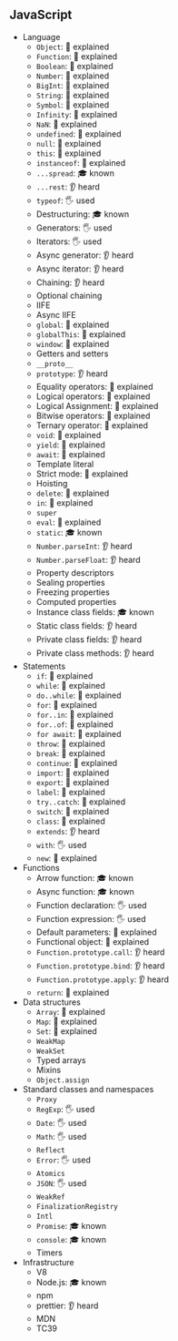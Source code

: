 ## JavaScript

- Language
  - `Object`: 🙋 explained
  - `Function`: 🙋 explained
  - `Boolean`: 🙋 explained
  - `Number`: 🙋 explained
  - `BigInt`: 🙋 explained
  - `String`: 🙋 explained
  - `Symbol`: 🙋 explained
  - `Infinity`: 🙋 explained
  - `NaN`: 🙋 explained
  - `undefined`: 🙋 explained
  - `null`: 🙋 explained
  - `this`: 🙋 explained
  - `instanceof`: 🙋 explained
  - `...spread`: 🎓 known
  - `...rest`: 👂 heard
  - `typeof`: 🖐️ used
  - Destructuring: 🎓 known
  - Generators: 🖐️ used
  - Iterators: 🖐️ used
  - Async generator: 👂 heard
  - Async iterator: 👂 heard
  - Chaining: 👂 heard
  - Optional chaining
  - IIFE
  - Async IIFE
  - `global`: 🙋 explained
  - `globalThis`: 🙋 explained
  - `window`: 🙋 explained
  - Getters and setters
  - `__proto__`
  - `prototype`: 👂 heard
  - Equality operators: 🙋 explained
  - Logical operators: 🙋 explained
  - Logical Assignment: 🙋 explained
  - Bitwise operators: 🙋 explained
  - Ternary operator: 🙋 explained
  - `void`: 🙋 explained
  - `yield`: 🙋 explained
  - `await`: 🙋 explained
  - Template literal
  - Strict mode: 🙋 explained
  - Hoisting
  - `delete`: 🙋 explained
  - `in`: 🙋 explained
  - `super`
  - `eval`: 🙋 explained
  - `static`: 🎓 known
  - `Number.parseInt`: 👂 heard
  - `Number.parseFloat`: 👂 heard
  - Property descriptors
  - Sealing properties
  - Freezing properties
  - Computed properties
  - Instance class fields: 🎓 known
  - Static class fields: 👂 heard
  - Private class fields: 👂 heard
  - Private class methods: 👂 heard
- Statements
  - `if`: 🙋 explained
  - `while`: 🙋 explained
  - `do..while`: 🙋 explained
  - `for`: 🙋 explained
  - `for..in`: 🙋 explained
  - `for..of`: 🙋 explained
  - `for await`: 🙋 explained
  - `throw`: 🙋 explained
  - `break`: 🙋 explained
  - `continue`: 🙋 explained
  - `import`: 🙋 explained
  - `export`: 🙋 explained
  - `label`: 🙋 explained
  - `try..catch`: 🙋 explained
  - `switch`: 🙋 explained
  - `class`: 🙋 explained
  - `extends`: 👂 heard
  - `with`: 🖐️ used
  - `new`: 🙋 explained
- Functions
  - Arrow function: 🎓 known
  - Async function: 🎓 known
  - Function declaration: 🖐️ used
  - Function expression: 🖐️ used
  - Default parameters: 🙋 explained
  - Functional object: 🙋 explained
  - `Function.prototype.call`: 👂 heard
  - `Function.prototype.bind`: 👂 heard
  - `Function.prototype.apply`: 👂 heard
  - `return`: 🙋 explained
- Data structures
  - `Array`: 🙋 explained
  - `Map`: 🙋 explained
  - `Set`: 🙋 explained
  - `WeakMap`
  - `WeakSet`
  - Typed arrays
  - Mixins
  - `Object.assign`
- Standard classes and namespaces
  - `Proxy`
  - `RegExp`: 🖐️ used
  - `Date`: 🖐️ used
  - `Math`: 🖐️ used
  - `Reflect`
  - `Error`: 🖐️ used
  - `Atomics`
  - `JSON`: 🖐️ used
  - `WeakRef`
  - `FinalizationRegistry`
  - `Intl`
  - `Promise`: 🎓 known
  - `console`: 🎓 known
  - Timers
- Infrastructure
  - V8
  - Node.js: 🎓 known
  - npm
  - prettier: 👂 heard
  - MDN
  - TC39
